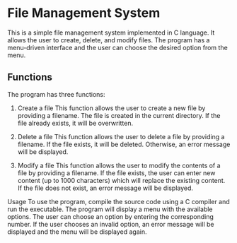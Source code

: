 # File Management System

This is a simple file management system implemented in C language. It allows the user to create, delete, and modify files. The program has a menu-driven interface and the user can choose the desired option from the menu.

## Functions
The program has three functions:

1. Create a file
This function allows the user to create a new file by providing a filename. The file is created in the current directory. If the file already exists, it will be overwritten.

2. Delete a file
This function allows the user to delete a file by providing a filename. If the file exists, it will be deleted. Otherwise, an error message will be displayed.

3. Modify a file
This function allows the user to modify the contents of a file by providing a filename. If the file exists, the user can enter new content (up to 1000 characters) which will replace the existing content. If the file does not exist, an error message will be displayed.

Usage
To use the program, compile the source code using a C compiler and run the executable. The program will display a menu with the available options. The user can choose an option by entering the corresponding number. If the user chooses an invalid option, an error message will be displayed and the menu will be displayed again.
